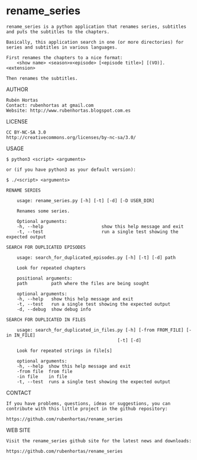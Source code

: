 rename_series
===========

	rename_series is a python application that renames series, subtitles
	and puts the subtitles to the chapters.
	
	Basically, this application search in one (or more directories) for 
	series and subtitles in various languages. 
	
	First renames the chapters to a nice format:
		<show name> <season>x<episode> [<episode title>] [(VO)].<extension> 
	
	Then renames the subtitles.
	
AUTHOR

    Rubén Hortas
    Contact: rubenhortas at gmail.com
    Website: http://www.rubenhortas.blogspot.com.es

LICENSE

    CC BY-NC-SA 3.0
    http://creativecommons.org/licenses/by-nc-sa/3.0/

USAGE

	$ python3 <script> <arguments>

	or (if you have python3 as your default version):

	$ ./<script> <arguments>

	RENAME SERIES

		usage: rename_series.py [-h] [-t] [-d] [-D USER_DIR]

		Renames some series.

		Optional arguments:
  		-h, --help            			show this help message and exit
  		-t, --test            			run a single test showing the expected output
	
	SEARCH FOR DUPLICATED EPISODES
		
		usage: search_for_duplicated_episodes.py [-h] [-t] [-d] path

		Look for repeated chapters

		positional arguments:
  		path         path where the files are being sought

		optional arguments:
  		-h, --help   show this help message and exit
  		-t, --test   run a single test showing the expected output
  		-d, --debug  show debug info

	SEARCH FOR DUPLICATED IN FILES

		usage: search_for_duplicated_in_files.py [-h] [-from FROM_FILE] [-in IN_FILE]
   		                                      [-t] [-d]

		Look for repeated strings in file[s]

        optional arguments:
        -h, --help  show this help message and exit
        -from file  from file
        -in file    in file
        -t, --test  runs a single test showing the expected output


CONTACT

    If you have problems, questions, ideas or suggestions, you can
    contribute with this little project in the github repository:

    https://github.com/rubenhortas/rename_series

WEB SITE

    Visit the rename_series github site for the latest news and downloads:

    https://github.com/rubenhortas/rename_series
